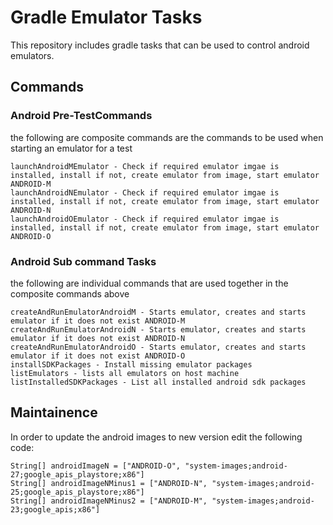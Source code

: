 # Gradle Emulator Tasks

This repository includes gradle tasks that can be used to control android emulators.


## Commands

### Android Pre-TestCommands

the following are composite commands are the commands to be used when starting an emulator for a test

```
launchAndroidMEmulator - Check if required emulator imgae is installed, install if not, create emulator from image, start emulator ANDROID-M
launchAndroidNEmulator - Check if required emulator imgae is installed, install if not, create emulator from image, start emulator ANDROID-N
launchAndroidOEmulator - Check if required emulator imgae is installed, install if not, create emulator from image, start emulator ANDROID-O
```

### Android Sub command Tasks

the following are individual commands that are used together in the composite commands above 

```
createAndRunEmulatorAndroidM - Starts emulator, creates and starts emulator if it does not exist ANDROID-M
createAndRunEmulatorAndroidN - Starts emulator, creates and starts emulator if it does not exist ANDROID-N
createAndRunEmulatorAndroidO - Starts emulator, creates and starts emulator if it does not exist ANDROID-O
installSDKPackages - Install missing emulator packages
listEmulators - lists all emulators on host machine
listInstalledSDKPackages - List all installed android sdk packages
```

## Maintainence

In order to update the android images to new version edit the following code:

```
String[] androidImageN = ["ANDROID-O", "system-images;android-27;google_apis_playstore;x86"]
String[] androidImageNMinus1 = ["ANDROID-N", "system-images;android-25;google_apis_playstore;x86"]
String[] androidImageNMinus2 = ["ANDROID-M", "system-images;android-23;google_apis;x86"]
```